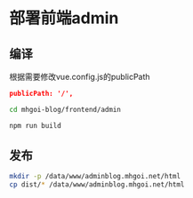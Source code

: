# 部署前端admin

## 编译
根据需要修改vue.config.js的publicPath

```json
publicPath: '/',
```

```bash
cd mhgoi-blog/frontend/admin

npm run build
```

## 发布
```bash
mkdir -p /data/www/adminblog.mhgoi.net/html
cp dist/* /data/www/adminblog.mhgoi.net/html
```